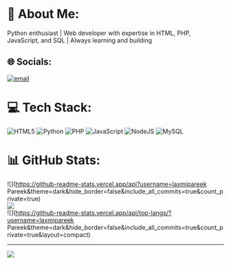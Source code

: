 # 💫 About Me:
Python enthusiast | Web developer with expertise in HTML, PHP, JavaScript, and SQL | Always learning and building


## 🌐 Socials:
[![email](https://img.shields.io/badge/Email-D14836?logo=gmail&logoColor=white)](mailto:laxmiipareek@gmail.com) 

# 💻 Tech Stack:
![HTML5](https://img.shields.io/badge/html5-%23E34F26.svg?style=for-the-badge&logo=html5&logoColor=white) ![Python](https://img.shields.io/badge/python-3670A0?style=for-the-badge&logo=python&logoColor=ffdd54) ![PHP](https://img.shields.io/badge/php-%23777BB4.svg?style=for-the-badge&logo=php&logoColor=white) ![JavaScript](https://img.shields.io/badge/javascript-%23323330.svg?style=for-the-badge&logo=javascript&logoColor=%23F7DF1E) ![NodeJS](https://img.shields.io/badge/node.js-6DA55F?style=for-the-badge&logo=node.js&logoColor=white) ![MySQL](https://img.shields.io/badge/mysql-4479A1.svg?style=for-the-badge&logo=mysql&logoColor=white)
# 📊 GitHub Stats:
![](https://github-readme-stats.vercel.app/api?username=laxmipareek Pareek&theme=dark&hide_border=false&include_all_commits=true&count_private=true)<br/>
![](https://nirzak-streak-stats.vercel.app/?user=laxmipareek&theme=dark&hide_border=false)<br/>
![](https://github-readme-stats.vercel.app/api/top-langs/?username=laxmipareek Pareek&theme=dark&hide_border=false&include_all_commits=true&count_private=true&layout=compact)

---
[![](https://visitcount.itsvg.in/api?id=laxmipareek&icon=0&color=0)](https://visitcount.itsvg.in)

<!-- Proudly created with GPRM ( https://gprm.itsvg.in ) -->
